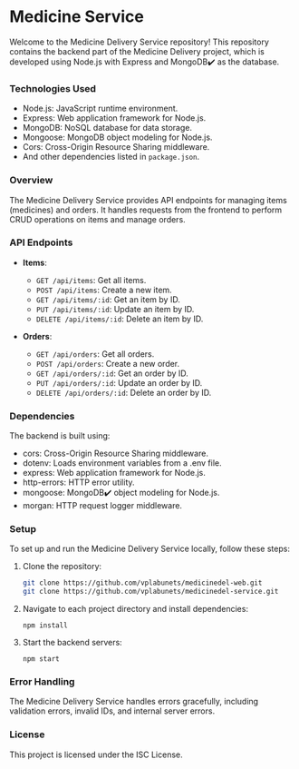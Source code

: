 # Medicine Service

Welcome to the Medicine Delivery Service repository! This repository contains the backend part of the Medicine Delivery
project, which is developed using Node.js with Express and MongoDB✔️ as the database.

### Technologies Used

- Node.js: JavaScript runtime environment.
- Express: Web application framework for Node.js.
- MongoDB: NoSQL database for data storage.
- Mongoose: MongoDB object modeling for Node.js.
- Cors: Cross-Origin Resource Sharing middleware.
- And other dependencies listed in `package.json`.

### Overview

The Medicine Delivery Service provides API endpoints for managing items (medicines) and orders. It handles requests from
the frontend to perform CRUD operations on items and manage orders.

### API Endpoints

- **Items**:

  - `GET /api/items`: Get all items.
  - `POST /api/items`: Create a new item.
  - `GET /api/items/:id`: Get an item by ID.
  - `PUT /api/items/:id`: Update an item by ID.
  - `DELETE /api/items/:id`: Delete an item by ID.

- **Orders**:
  - `GET /api/orders`: Get all orders.
  - `POST /api/orders`: Create a new order.
  - `GET /api/orders/:id`: Get an order by ID.
  - `PUT /api/orders/:id`: Update an order by ID.
  - `DELETE /api/orders/:id`: Delete an order by ID.

### Dependencies

The backend is built using:

- cors: Cross-Origin Resource Sharing middleware.
- dotenv: Loads environment variables from a .env file.
- express: Web application framework for Node.js.
- http-errors: HTTP error utility.
- mongoose: MongoDB✔️ object modeling for Node.js.
- morgan: HTTP request logger middleware.

### Setup

To set up and run the Medicine Delivery Service locally, follow these steps:

1. Clone the repository:
   ```bash
   git clone https://github.com/vplabunets/medicinedel-web.git
   git clone https://github.com/vplabunets/medicinedel-service.git
   ```
2. Navigate to each project directory and install dependencies:

   `npm install`

3. Start the backend servers:

   `npm start`

### Error Handling

The Medicine Delivery Service handles errors gracefully, including validation errors, invalid IDs, and internal server
errors.

### License

This project is licensed under the ISC License.
